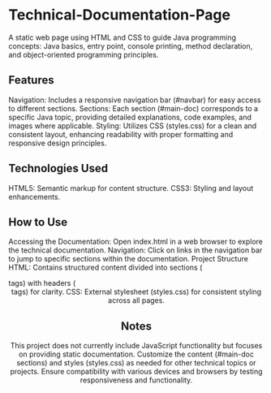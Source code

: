 # Technical-Documentation-Page
A static web page using HTML and CSS to guide Java programming concepts: Java basics, entry point, console printing, method declaration, and object-oriented programming principles.

## Features
Navigation: Includes a responsive navigation bar (#navbar) for easy access to different sections.
Sections: Each section (#main-doc) corresponds to a specific Java topic, providing detailed explanations, code examples, and images where applicable.
Styling: Utilizes CSS (styles.css) for a clean and consistent layout, enhancing readability with proper formatting and responsive design principles.

## Technologies Used
HTML5: Semantic markup for content structure.
CSS3: Styling and layout enhancements.

## How to Use
Accessing the Documentation: Open index.html in a web browser to explore the technical documentation.
Navigation: Click on links in the navigation bar to jump to specific sections within the documentation.
Project Structure
HTML: Contains structured content divided into sections (<section> tags) with headers (<header> tags) for clarity.
CSS: External stylesheet (styles.css) for consistent styling across all pages.

## Notes
This project does not currently include JavaScript functionality but focuses on providing static documentation.
Customize the content (#main-doc sections) and styles (styles.css) as needed for other technical topics or projects.
Ensure compatibility with various devices and browsers by testing responsiveness and functionality.
